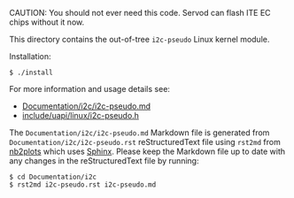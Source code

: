 CAUTION: You should not ever need this code. Servod can flash ITE EC chips
without it now.

This directory contains the out-of-tree `i2c-pseudo` Linux kernel module.

Installation:
```
$ ./install
```

For more information and usage details see:
* [Documentation/i2c/i2c-pseudo.md](Documentation/i2c/i2c-pseudo.md)
* [include/uapi/linux/i2c-pseudo.h](include/uapi/linux/i2c-pseudo.h)

The `Documentation/i2c/i2c-pseudo.md` Markdown file is generated from
`Documentation/i2c/i2c-pseudo.rst` reStructuredText file using `rst2md` from
[nb2plots](https://github.com/matthew-brett/nb2plots) which uses
[Sphinx](https://www.sphinx-doc.org/). Please keep the Markdown file up to date
with any changes in the reStructuredText file by running:
```
$ cd Documentation/i2c
$ rst2md i2c-pseudo.rst i2c-pseudo.md
```
